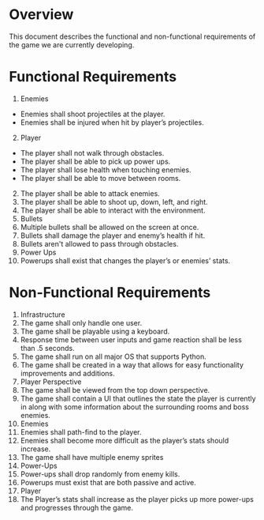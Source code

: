 # Overview
This document describes the functional and non-functional requirements of the game we are currently developing.

# Functional Requirements
1. Enemies
 * Enemies shall shoot projectiles at the player.
 * Enemies shall be injured when hit by player’s projectiles.
2. Player
 * The player shall not walk through obstacles.
 * The player shall be able to pick up power ups.
 * The player shall lose health when touching enemies.
 * The player shall be able to move between rooms.
  2. The player shall be able to attack enemies.
  2. The player shall be able to shoot up, down, left, and right.
  2. The player shall be able to interact with the environment.
3. Bullets
  3. Multiple bullets shall be allowed on the screen at once.
  3. Bullets shall damage the player and enemy’s health if hit.
  3. Bullets aren't allowed to pass through obstacles.
4. Power Ups
  4. Powerups shall exist that changes the player’s or enemies’ stats. 

# Non-Functional Requirements
1. Infrastructure
  1. The game shall only handle one user.
  1. The game shall be playable using a keyboard.
  1. Response time between user inputs and game reaction shall be less than .5 seconds.
  1. The game shall run on all major OS that supports Python.
  1. The game shall be created in a way that allows for easy functionality improvements and additions.
2. Player Perspective
  2. The game shall be viewed from the top down perspective.
  2. The game shall contain a UI that outlines the state the player is currently in along with some information about the surrounding rooms and boss enemies.
3. Enemies
  3. Enemies shall path-find to the player.
  3. Enemies shall become more difficult as the player’s stats should increase.
  3. The game shall have multiple enemy sprites
4. Power-Ups
  4. Power-ups shall drop randomly from enemy kills.
  4. Powerups must exist that are both passive and active.
5. Player
  5. The Player’s stats shall increase as the player picks up more power-ups and progresses through the game. 
